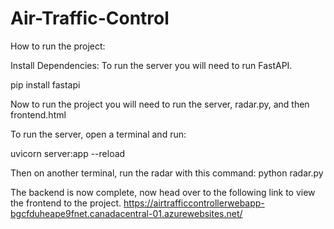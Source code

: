 # Air-Traffic-Control

How to run the project:

Install Dependencies:
To run the server you will need to run FastAPI. 

pip install fastapi

Now to run the project you will need to run the server, radar.py, and then frontend.html

To run the server, open a terminal and run:

uvicorn server:app --reload

Then on another terminal, run the radar with this command:
python radar.py

The backend is now complete, now head over to the following link to view the frontend to the project.
https://airtrafficcontrollerwebapp-bgcfduheape9fnet.canadacentral-01.azurewebsites.net/ 

